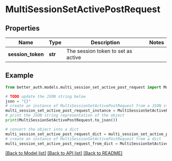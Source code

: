 # MultiSessionSetActivePostRequest


## Properties

Name | Type | Description | Notes
------------ | ------------- | ------------- | -------------
**session_token** | **str** | The session token to set as active | 

## Example

```python
from better_auth.models.multi_session_set_active_post_request import MultiSessionSetActivePostRequest

# TODO update the JSON string below
json = "{}"
# create an instance of MultiSessionSetActivePostRequest from a JSON string
multi_session_set_active_post_request_instance = MultiSessionSetActivePostRequest.from_json(json)
# print the JSON string representation of the object
print(MultiSessionSetActivePostRequest.to_json())

# convert the object into a dict
multi_session_set_active_post_request_dict = multi_session_set_active_post_request_instance.to_dict()
# create an instance of MultiSessionSetActivePostRequest from a dict
multi_session_set_active_post_request_from_dict = MultiSessionSetActivePostRequest.from_dict(multi_session_set_active_post_request_dict)
```
[[Back to Model list]](../README.md#documentation-for-models) [[Back to API list]](../README.md#documentation-for-api-endpoints) [[Back to README]](../README.md)


